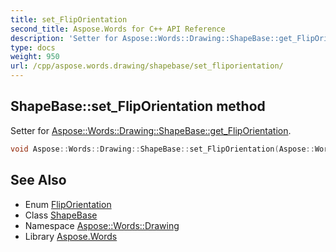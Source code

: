 ```yaml
---
title: set_FlipOrientation
second_title: Aspose.Words for C++ API Reference
description: 'Setter for Aspose::Words::Drawing::ShapeBase::get_FlipOrientation.'
type: docs
weight: 950
url: /cpp/aspose.words.drawing/shapebase/set_fliporientation/
---
```

## ShapeBase::set_FlipOrientation method


Setter for [Aspose::Words::Drawing::ShapeBase::get_FlipOrientation](../get_fliporientation/).

```cpp
void Aspose::Words::Drawing::ShapeBase::set_FlipOrientation(Aspose::Words::Drawing::FlipOrientation value)
```

## See Also

* Enum [FlipOrientation](../../fliporientation/)
* Class [ShapeBase](../)
* Namespace [Aspose::Words::Drawing](../../)
* Library [Aspose.Words](../../../)
